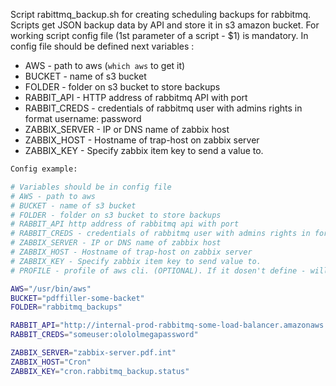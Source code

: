 Script rabittmq_backup.sh for creating scheduling backups for rabbitmq.
Scripts get JSON backup data by API and store it in s3 amazon bucket.
For working script config file (1st parameter of a script - $1) is mandatory.
In config file should be defined next variables : 

* AWS - path to aws (`which aws` to get it)
* BUCKET - name of s3 bucket
* FOLDER - folder on s3 bucket to store backups
* RABBIT_API - HTTP address of rabbitmq API with port
* RABBIT_CREDS - credentials of rabbitmq user with admins rights in format username: password
* ZABBIX_SERVER - IP or DNS name of zabbix host
* ZABBIX_HOST - Hostname of trap-host on zabbix server
* ZABBIX_KEY - Specify zabbix item key to send a value to.
```bash
Config example:

# Variables should be in config file
# AWS - path to aws
# BUCKET - name of s3 bucket
# FOLDER - folder on s3 bucket to store backups
# RABBIT_API http address of rabbitmq api with port
# RABBIT_CREDS - credentials of rabbitmq user with admins rights in format username:password
# ZABBIX_SERVER - IP or DNS name of zabbix host
# ZABBIX_HOST - Hostname of trap-host on zabbix server
# ZABBIX_KEY - Specify zabbix item key to send value to.
# PROFILE - profile of aws cli. (OPTIONAL). If it dosen't define - will use profile "default". 

AWS="/usr/bin/aws"
BUCKET="pdffiller-some-backet"
FOLDER="rabbitmq_backups"

RABBIT_API="http://internal-prod-rabbitmq-some-load-balancer.amazonaws.com:15672"
RABBIT_CREDS="someuser:olololmegapassword"

ZABBIX_SERVER="zabbix-server.pdf.int"
ZABBIX_HOST="Cron"
ZABBIX_KEY="cron.rabbitmq_backup.status"

```

